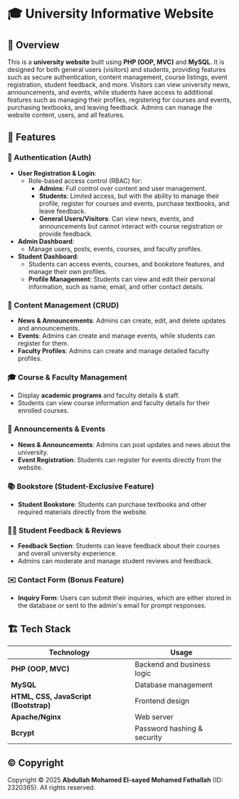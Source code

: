 # 🎓 University Informative Website

## 📌 Overview
This is a **university website** built using **PHP (OOP, MVC)** and **MySQL**. It is designed for both general users (visitors) and students, providing features such as secure authentication, content management, course listings, event registration, student feedback, and more. Visitors can view university news, announcements, and events, while students have access to additional features such as managing their profiles, registering for courses and events, purchasing textbooks, and leaving feedback. Admins can manage the website content, users, and all features.

## 🚀 Features

### 🔑 Authentication (Auth)
- **User Registration & Login**:
  - Role-based access control (RBAC) for:
    - **Admins**: Full control over content and user management.
    - **Students**: Limited access, but with the ability to manage their profile, register for courses and events, purchase textbooks, and leave feedback.
    - **General Users/Visitors**: Can view news, events, and announcements but cannot interact with course registration or provide feedback.
- **Admin Dashboard**:
  - Manage users, posts, events, courses, and faculty profiles.
- **Student Dashboard**:
  - Students can access events, courses, and bookstore features, and manage their own profiles.
  - **Profile Management**: Students can view and edit their personal information, such as name, email, and other contact details.

### 📂 Content Management (CRUD)
- **News & Announcements**: Admins can create, edit, and delete updates and announcements.
- **Events**: Admins can create and manage events, while students can register for them.
- **Faculty Profiles**: Admins can create and manage detailed faculty profiles.

### 🎓 Course & Faculty Management
- Display **academic programs** and faculty details & staff.
- Students can view course information and faculty details for their enrolled courses.

### 📢 Announcements & Events
- **News & Announcements**: Admins can post updates and news about the university.
- **Event Registration**: Students can register for events directly from the website.

### 📚 Bookstore (Student-Exclusive Feature)
- **Student Bookstore**: Students can purchase textbooks and other required materials directly from the website.

### 🧑‍💻 Student Feedback & Reviews
- **Feedback Section**: Students can leave feedback about their courses and overall university experience.
- Admins can moderate and manage student reviews and feedback.

### ✉️ Contact Form (Bonus Feature)
- **Inquiry Form**: Users can submit their inquiries, which are either stored in the database or sent to the admin's email for prompt responses.

## 🏗️ Tech Stack

| Technology  | Usage |
|-------------|--------------------------------|
| **PHP (OOP, MVC)** | Backend and business logic |
| **MySQL** | Database management |
| **HTML, CSS, JavaScript (Bootstrap)** | Frontend design |
| **Apache/Nginx** | Web server |
| **Bcrypt** | Password hashing & security |

## ©️ Copyright

Copyright © 2025 **Abdullah Mohamed El-sayed Mohamed Fathallah** (ID: 2320365). All rights reserved.
